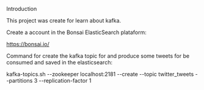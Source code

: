 Introduction

This project was create for learn about kafka.

Create a account in the Bonsai ElasticSearch plataform:

https://bonsai.io/

Command for create the kafka topic for and produce some tweets for be consumed and saved in the elasticsearch:

kafka-topics.sh --zookeeper localhost:2181 --create --topic twitter_tweets --partitions 3 --replication-factor 1
